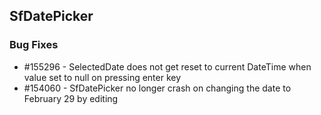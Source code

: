 ## SfDatePicker

### Bug Fixes

* \#155296 - SelectedDate does not get reset to current DateTime when value set to null on pressing enter key
* \#154060 - SfDatePicker no longer crash on changing the date to February 29 by editing

